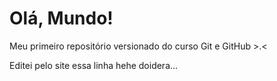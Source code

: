 # Olá, Mundo!
 Meu primeiro repositório versionado do curso Git e GitHub >.<

Editei pelo site essa linha hehe doidera...
